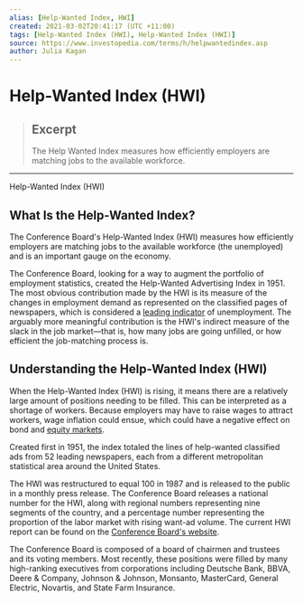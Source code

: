 ```yaml
---
alias: [Help-Wanted Index, HWI]
created: 2021-03-02T20:41:17 (UTC +11:00)
tags: [Help-Wanted Index (HWI), Help-Wanted Index (HWI)]
source: https://www.investopedia.com/terms/h/helpwantedindex.asp
author: Julia Kagan
---
```


# Help-Wanted Index (HWI)

> ## Excerpt
> The Help Wanted Index measures how efficiently employers are matching jobs to the available workforce.

---

Help-Wanted Index (HWI)
## What Is the Help-Wanted Index?

The Conference Board's Help-Wanted Index (HWI) measures how efficiently employers are matching jobs to the available workforce (the unemployed) and is an important gauge on the economy.

The Conference Board, looking for a way to augment the portfolio of employment statistics, created the Help-Wanted Advertising Index in 1951. The most obvious contribution made by the HWI is its measure of the changes in employment demand as represented on the classified pages of newspapers, which is considered a [leading indicator](https://www.investopedia.com/terms/l/leadingindicator.asp) of unemployment. The arguably more meaningful contribution is the HWI's indirect measure of the slack in the job market—that is, how many jobs are going unfilled, or how efficient the job-matching process is.

## Understanding the Help-Wanted Index (HWI)

When the Help-Wanted Index (HWI) is rising, it means there are a relatively large amount of positions needing to be filled. This can be interpreted as a shortage of workers. Because employers may have to raise wages to attract workers, wage inflation could ensue, which could have a negative effect on bond and [equity markets](https://www.investopedia.com/terms/e/equitymarket.asp).

Created first in 1951, the index totaled the lines of help-wanted classified ads from 52 leading newspapers, each from a different metropolitan statistical area around the United States.

The HWI was restructured to equal 100 in 1987 and is released to the public in a monthly press release. The Conference Board releases a national number for the HWI, along with regional numbers representing nine segments of the country, and a percentage number representing the proportion of the labor market with rising want-ad volume. The current HWI report can be found on the [Conference Board's website](https://www.conference-board.org/data/).

The Conference Board is composed of a board of chairmen and trustees and its voting members. Most recently, these positions were filled by many high-ranking executives from corporations including Deutsche Bank, BBVA, Deere & Company, Johnson & Johnson, Monsanto, MasterCard, General Electric, Novartis, and State Farm Insurance.
